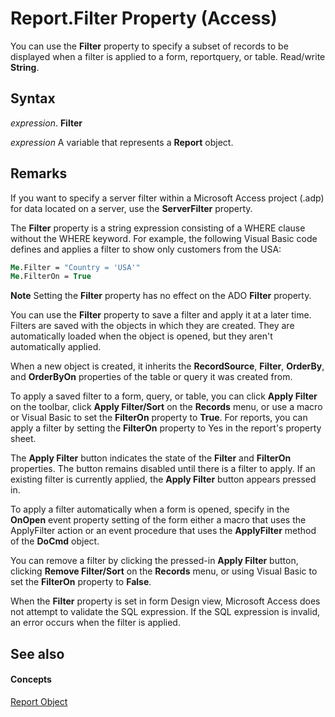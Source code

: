 
# Report.Filter Property (Access)

You can use the  **Filter** property to specify a subset of records to be displayed when a filter is applied to a form, reportquery, or table. Read/write **String**.


## Syntax

 _expression_. **Filter**

 _expression_ A variable that represents a **Report** object.


## Remarks

If you want to specify a server filter within a Microsoft Access project (.adp) for data located on a server, use the  **ServerFilter** property.

The  **Filter** property is a string expression consisting of a WHERE clause without the WHERE keyword. For example, the following Visual Basic code defines and applies a filter to show only customers from the USA:




```vb
Me.Filter = "Country = 'USA'" 
Me.FilterOn = True
```


 **Note**  Setting the  **Filter** property has no effect on the ADO **Filter** property.

You can use the  **Filter** property to save a filter and apply it at a later time. Filters are saved with the objects in which they are created. They are automatically loaded when the object is opened, but they aren't automatically applied.

When a new object is created, it inherits the  **RecordSource**, **Filter**, **OrderBy**, and **OrderByOn** properties of the table or query it was created from.

To apply a saved filter to a form, query, or table, you can click  **Apply Filter** on the toolbar, click **Apply Filter/Sort** on the **Records** menu, or use a macro or Visual Basic to set the **FilterOn** property to **True**. For reports, you can apply a filter by setting the **FilterOn** property to Yes in the report's property sheet.

The  **Apply Filter** button indicates the state of the **Filter** and **FilterOn** properties. The button remains disabled until there is a filter to apply. If an existing filter is currently applied, the **Apply Filter** button appears pressed in.

To apply a filter automatically when a form is opened, specify in the  **OnOpen** event property setting of the form either a macro that uses the ApplyFilter action or an event procedure that uses the **ApplyFilter** method of the **DoCmd** object.

You can remove a filter by clicking the pressed-in  **Apply Filter** button, clicking **Remove Filter/Sort** on the **Records** menu, or using Visual Basic to set the **FilterOn** property to **False**.

When the  **Filter** property is set in form Design view, Microsoft Access does not attempt to validate the SQL expression. If the SQL expression is invalid, an error occurs when the filter is applied.


## See also


#### Concepts


[Report Object](6f77c1b4-a9ce-7caa-204c-fe0755c6f9df.md)
